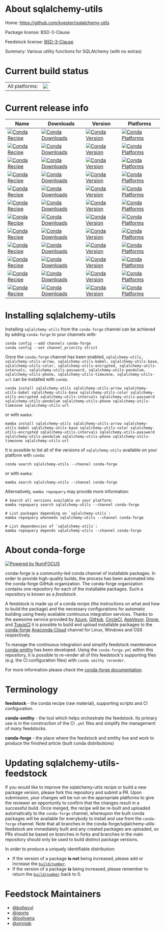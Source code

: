 About sqlalchemy-utils
======================

Home: https://github.com/kvesteri/sqlalchemy-utils

Package license: BSD-3-Clause

Feedstock license: [BSD-3-Clause](https://github.com/conda-forge/sqlalchemy-utils-feedstock/blob/main/LICENSE.txt)

Summary: Various utility functions for SQLAlchemy (with no extras)

Current build status
====================


<table><tr><td>All platforms:</td>
    <td>
      <a href="https://dev.azure.com/conda-forge/feedstock-builds/_build/latest?definitionId=5317&branchName=main">
        <img src="https://dev.azure.com/conda-forge/feedstock-builds/_apis/build/status/sqlalchemy-utils-feedstock?branchName=main">
      </a>
    </td>
  </tr>
</table>

Current release info
====================

| Name | Downloads | Version | Platforms |
| --- | --- | --- | --- |
| [![Conda Recipe](https://img.shields.io/badge/recipe-sqlalchemy--utils-green.svg)](https://anaconda.org/conda-forge/sqlalchemy-utils) | [![Conda Downloads](https://img.shields.io/conda/dn/conda-forge/sqlalchemy-utils.svg)](https://anaconda.org/conda-forge/sqlalchemy-utils) | [![Conda Version](https://img.shields.io/conda/vn/conda-forge/sqlalchemy-utils.svg)](https://anaconda.org/conda-forge/sqlalchemy-utils) | [![Conda Platforms](https://img.shields.io/conda/pn/conda-forge/sqlalchemy-utils.svg)](https://anaconda.org/conda-forge/sqlalchemy-utils) |
| [![Conda Recipe](https://img.shields.io/badge/recipe-sqlalchemy--utils--arrow-green.svg)](https://anaconda.org/conda-forge/sqlalchemy-utils-arrow) | [![Conda Downloads](https://img.shields.io/conda/dn/conda-forge/sqlalchemy-utils-arrow.svg)](https://anaconda.org/conda-forge/sqlalchemy-utils-arrow) | [![Conda Version](https://img.shields.io/conda/vn/conda-forge/sqlalchemy-utils-arrow.svg)](https://anaconda.org/conda-forge/sqlalchemy-utils-arrow) | [![Conda Platforms](https://img.shields.io/conda/pn/conda-forge/sqlalchemy-utils-arrow.svg)](https://anaconda.org/conda-forge/sqlalchemy-utils-arrow) |
| [![Conda Recipe](https://img.shields.io/badge/recipe-sqlalchemy--utils--babel-green.svg)](https://anaconda.org/conda-forge/sqlalchemy-utils-babel) | [![Conda Downloads](https://img.shields.io/conda/dn/conda-forge/sqlalchemy-utils-babel.svg)](https://anaconda.org/conda-forge/sqlalchemy-utils-babel) | [![Conda Version](https://img.shields.io/conda/vn/conda-forge/sqlalchemy-utils-babel.svg)](https://anaconda.org/conda-forge/sqlalchemy-utils-babel) | [![Conda Platforms](https://img.shields.io/conda/pn/conda-forge/sqlalchemy-utils-babel.svg)](https://anaconda.org/conda-forge/sqlalchemy-utils-babel) |
| [![Conda Recipe](https://img.shields.io/badge/recipe-sqlalchemy--utils--base-green.svg)](https://anaconda.org/conda-forge/sqlalchemy-utils-base) | [![Conda Downloads](https://img.shields.io/conda/dn/conda-forge/sqlalchemy-utils-base.svg)](https://anaconda.org/conda-forge/sqlalchemy-utils-base) | [![Conda Version](https://img.shields.io/conda/vn/conda-forge/sqlalchemy-utils-base.svg)](https://anaconda.org/conda-forge/sqlalchemy-utils-base) | [![Conda Platforms](https://img.shields.io/conda/pn/conda-forge/sqlalchemy-utils-base.svg)](https://anaconda.org/conda-forge/sqlalchemy-utils-base) |
| [![Conda Recipe](https://img.shields.io/badge/recipe-sqlalchemy--utils--color-green.svg)](https://anaconda.org/conda-forge/sqlalchemy-utils-color) | [![Conda Downloads](https://img.shields.io/conda/dn/conda-forge/sqlalchemy-utils-color.svg)](https://anaconda.org/conda-forge/sqlalchemy-utils-color) | [![Conda Version](https://img.shields.io/conda/vn/conda-forge/sqlalchemy-utils-color.svg)](https://anaconda.org/conda-forge/sqlalchemy-utils-color) | [![Conda Platforms](https://img.shields.io/conda/pn/conda-forge/sqlalchemy-utils-color.svg)](https://anaconda.org/conda-forge/sqlalchemy-utils-color) |
| [![Conda Recipe](https://img.shields.io/badge/recipe-sqlalchemy--utils--encrypted-green.svg)](https://anaconda.org/conda-forge/sqlalchemy-utils-encrypted) | [![Conda Downloads](https://img.shields.io/conda/dn/conda-forge/sqlalchemy-utils-encrypted.svg)](https://anaconda.org/conda-forge/sqlalchemy-utils-encrypted) | [![Conda Version](https://img.shields.io/conda/vn/conda-forge/sqlalchemy-utils-encrypted.svg)](https://anaconda.org/conda-forge/sqlalchemy-utils-encrypted) | [![Conda Platforms](https://img.shields.io/conda/pn/conda-forge/sqlalchemy-utils-encrypted.svg)](https://anaconda.org/conda-forge/sqlalchemy-utils-encrypted) |
| [![Conda Recipe](https://img.shields.io/badge/recipe-sqlalchemy--utils--intervals-green.svg)](https://anaconda.org/conda-forge/sqlalchemy-utils-intervals) | [![Conda Downloads](https://img.shields.io/conda/dn/conda-forge/sqlalchemy-utils-intervals.svg)](https://anaconda.org/conda-forge/sqlalchemy-utils-intervals) | [![Conda Version](https://img.shields.io/conda/vn/conda-forge/sqlalchemy-utils-intervals.svg)](https://anaconda.org/conda-forge/sqlalchemy-utils-intervals) | [![Conda Platforms](https://img.shields.io/conda/pn/conda-forge/sqlalchemy-utils-intervals.svg)](https://anaconda.org/conda-forge/sqlalchemy-utils-intervals) |
| [![Conda Recipe](https://img.shields.io/badge/recipe-sqlalchemy--utils--password-green.svg)](https://anaconda.org/conda-forge/sqlalchemy-utils-password) | [![Conda Downloads](https://img.shields.io/conda/dn/conda-forge/sqlalchemy-utils-password.svg)](https://anaconda.org/conda-forge/sqlalchemy-utils-password) | [![Conda Version](https://img.shields.io/conda/vn/conda-forge/sqlalchemy-utils-password.svg)](https://anaconda.org/conda-forge/sqlalchemy-utils-password) | [![Conda Platforms](https://img.shields.io/conda/pn/conda-forge/sqlalchemy-utils-password.svg)](https://anaconda.org/conda-forge/sqlalchemy-utils-password) |
| [![Conda Recipe](https://img.shields.io/badge/recipe-sqlalchemy--utils--pendulum-green.svg)](https://anaconda.org/conda-forge/sqlalchemy-utils-pendulum) | [![Conda Downloads](https://img.shields.io/conda/dn/conda-forge/sqlalchemy-utils-pendulum.svg)](https://anaconda.org/conda-forge/sqlalchemy-utils-pendulum) | [![Conda Version](https://img.shields.io/conda/vn/conda-forge/sqlalchemy-utils-pendulum.svg)](https://anaconda.org/conda-forge/sqlalchemy-utils-pendulum) | [![Conda Platforms](https://img.shields.io/conda/pn/conda-forge/sqlalchemy-utils-pendulum.svg)](https://anaconda.org/conda-forge/sqlalchemy-utils-pendulum) |
| [![Conda Recipe](https://img.shields.io/badge/recipe-sqlalchemy--utils--phone-green.svg)](https://anaconda.org/conda-forge/sqlalchemy-utils-phone) | [![Conda Downloads](https://img.shields.io/conda/dn/conda-forge/sqlalchemy-utils-phone.svg)](https://anaconda.org/conda-forge/sqlalchemy-utils-phone) | [![Conda Version](https://img.shields.io/conda/vn/conda-forge/sqlalchemy-utils-phone.svg)](https://anaconda.org/conda-forge/sqlalchemy-utils-phone) | [![Conda Platforms](https://img.shields.io/conda/pn/conda-forge/sqlalchemy-utils-phone.svg)](https://anaconda.org/conda-forge/sqlalchemy-utils-phone) |
| [![Conda Recipe](https://img.shields.io/badge/recipe-sqlalchemy--utils--timezone-green.svg)](https://anaconda.org/conda-forge/sqlalchemy-utils-timezone) | [![Conda Downloads](https://img.shields.io/conda/dn/conda-forge/sqlalchemy-utils-timezone.svg)](https://anaconda.org/conda-forge/sqlalchemy-utils-timezone) | [![Conda Version](https://img.shields.io/conda/vn/conda-forge/sqlalchemy-utils-timezone.svg)](https://anaconda.org/conda-forge/sqlalchemy-utils-timezone) | [![Conda Platforms](https://img.shields.io/conda/pn/conda-forge/sqlalchemy-utils-timezone.svg)](https://anaconda.org/conda-forge/sqlalchemy-utils-timezone) |
| [![Conda Recipe](https://img.shields.io/badge/recipe-sqlalchemy--utils--url-green.svg)](https://anaconda.org/conda-forge/sqlalchemy-utils-url) | [![Conda Downloads](https://img.shields.io/conda/dn/conda-forge/sqlalchemy-utils-url.svg)](https://anaconda.org/conda-forge/sqlalchemy-utils-url) | [![Conda Version](https://img.shields.io/conda/vn/conda-forge/sqlalchemy-utils-url.svg)](https://anaconda.org/conda-forge/sqlalchemy-utils-url) | [![Conda Platforms](https://img.shields.io/conda/pn/conda-forge/sqlalchemy-utils-url.svg)](https://anaconda.org/conda-forge/sqlalchemy-utils-url) |

Installing sqlalchemy-utils
===========================

Installing `sqlalchemy-utils` from the `conda-forge` channel can be achieved by adding `conda-forge` to your channels with:

```
conda config --add channels conda-forge
conda config --set channel_priority strict
```

Once the `conda-forge` channel has been enabled, `sqlalchemy-utils, sqlalchemy-utils-arrow, sqlalchemy-utils-babel, sqlalchemy-utils-base, sqlalchemy-utils-color, sqlalchemy-utils-encrypted, sqlalchemy-utils-intervals, sqlalchemy-utils-password, sqlalchemy-utils-pendulum, sqlalchemy-utils-phone, sqlalchemy-utils-timezone, sqlalchemy-utils-url` can be installed with `conda`:

```
conda install sqlalchemy-utils sqlalchemy-utils-arrow sqlalchemy-utils-babel sqlalchemy-utils-base sqlalchemy-utils-color sqlalchemy-utils-encrypted sqlalchemy-utils-intervals sqlalchemy-utils-password sqlalchemy-utils-pendulum sqlalchemy-utils-phone sqlalchemy-utils-timezone sqlalchemy-utils-url
```

or with `mamba`:

```
mamba install sqlalchemy-utils sqlalchemy-utils-arrow sqlalchemy-utils-babel sqlalchemy-utils-base sqlalchemy-utils-color sqlalchemy-utils-encrypted sqlalchemy-utils-intervals sqlalchemy-utils-password sqlalchemy-utils-pendulum sqlalchemy-utils-phone sqlalchemy-utils-timezone sqlalchemy-utils-url
```

It is possible to list all of the versions of `sqlalchemy-utils` available on your platform with `conda`:

```
conda search sqlalchemy-utils --channel conda-forge
```

or with `mamba`:

```
mamba search sqlalchemy-utils --channel conda-forge
```

Alternatively, `mamba repoquery` may provide more information:

```
# Search all versions available on your platform:
mamba repoquery search sqlalchemy-utils --channel conda-forge

# List packages depending on `sqlalchemy-utils`:
mamba repoquery whoneeds sqlalchemy-utils --channel conda-forge

# List dependencies of `sqlalchemy-utils`:
mamba repoquery depends sqlalchemy-utils --channel conda-forge
```


About conda-forge
=================

[![Powered by
NumFOCUS](https://img.shields.io/badge/powered%20by-NumFOCUS-orange.svg?style=flat&colorA=E1523D&colorB=007D8A)](https://numfocus.org)

conda-forge is a community-led conda channel of installable packages.
In order to provide high-quality builds, the process has been automated into the
conda-forge GitHub organization. The conda-forge organization contains one repository
for each of the installable packages. Such a repository is known as a *feedstock*.

A feedstock is made up of a conda recipe (the instructions on what and how to build
the package) and the necessary configurations for automatic building using freely
available continuous integration services. Thanks to the awesome service provided by
[Azure](https://azure.microsoft.com/en-us/services/devops/), [GitHub](https://github.com/),
[CircleCI](https://circleci.com/), [AppVeyor](https://www.appveyor.com/),
[Drone](https://cloud.drone.io/welcome), and [TravisCI](https://travis-ci.com/)
it is possible to build and upload installable packages to the
[conda-forge](https://anaconda.org/conda-forge) [Anaconda-Cloud](https://anaconda.org/)
channel for Linux, Windows and OSX respectively.

To manage the continuous integration and simplify feedstock maintenance
[conda-smithy](https://github.com/conda-forge/conda-smithy) has been developed.
Using the ``conda-forge.yml`` within this repository, it is possible to re-render all of
this feedstock's supporting files (e.g. the CI configuration files) with ``conda smithy rerender``.

For more information please check the [conda-forge documentation](https://conda-forge.org/docs/).

Terminology
===========

**feedstock** - the conda recipe (raw material), supporting scripts and CI configuration.

**conda-smithy** - the tool which helps orchestrate the feedstock.
                   Its primary use is in the construction of the CI ``.yml`` files
                   and simplify the management of *many* feedstocks.

**conda-forge** - the place where the feedstock and smithy live and work to
                  produce the finished article (built conda distributions)


Updating sqlalchemy-utils-feedstock
===================================

If you would like to improve the sqlalchemy-utils recipe or build a new
package version, please fork this repository and submit a PR. Upon submission,
your changes will be run on the appropriate platforms to give the reviewer an
opportunity to confirm that the changes result in a successful build. Once
merged, the recipe will be re-built and uploaded automatically to the
`conda-forge` channel, whereupon the built conda packages will be available for
everybody to install and use from the `conda-forge` channel.
Note that all branches in the conda-forge/sqlalchemy-utils-feedstock are
immediately built and any created packages are uploaded, so PRs should be based
on branches in forks and branches in the main repository should only be used to
build distinct package versions.

In order to produce a uniquely identifiable distribution:
 * If the version of a package **is not** being increased, please add or increase
   the [``build/number``](https://docs.conda.io/projects/conda-build/en/latest/resources/define-metadata.html#build-number-and-string).
 * If the version of a package **is** being increased, please remember to return
   the [``build/number``](https://docs.conda.io/projects/conda-build/en/latest/resources/define-metadata.html#build-number-and-string)
   back to 0.

Feedstock Maintainers
=====================

* [@bollwyvl](https://github.com/bollwyvl/)
* [@igortg](https://github.com/igortg/)
* [@lvoliveira](https://github.com/lvoliveira/)
* [@xmnlab](https://github.com/xmnlab/)

